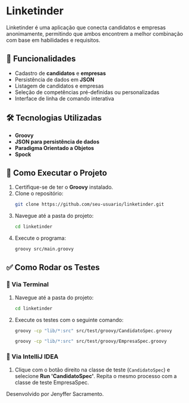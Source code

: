 # Linketinder

Linketinder é uma aplicação que conecta candidatos e empresas anonimamente, permitindo que ambos encontrem a melhor combinação com base em habilidades e requisitos.

## 🚀 Funcionalidades

- Cadastro de **candidatos** e **empresas**
- Persistência de dados em **JSON**
- Listagem de candidatos e empresas
- Seleção de competências pré-definidas ou personalizadas
- Interface de linha de comando interativa

## 🛠 Tecnologias Utilizadas

- **Groovy**
- **JSON para persistência de dados**
- **Paradigma Orientado a Objetos**
- **Spock**

## 📌 Como Executar o Projeto

1. Certifique-se de ter o **Groovy** instalado.
2. Clone o repositório:
   ```sh
   git clone https://github.com/seu-usuario/linketinder.git
   ```
3. Navegue até a pasta do projeto:
   ```sh
   cd linketinder
   ```
4. Execute o programa:
   ```sh
   groovy src/main.groovy
   ```

## ✅ Como Rodar os Testes

### 📌 Via Terminal
1. Navegue até a pasta do projeto:
   ```sh
   cd linketinder
   ```
2. Execute os testes com o seguinte comando:
   ```sh
   groovy -cp "lib/*:src" src/test/groovy/CandidatoSpec.groovy
   ```
   ```sh
   groovy -cp "lib/*:src" src/test/groovy/EmpresaSpec.groovy
   ```
### 📌 Via IntelliJ IDEA
1. Clique com o botão direito na classe de teste (`CandidatoSpec`) e selecione **Run 'CandidatoSpec'**. Repita o mesmo processo com a classe de teste EmpresaSpec.

Desenvolvido por Jenyffer Sacramento.
